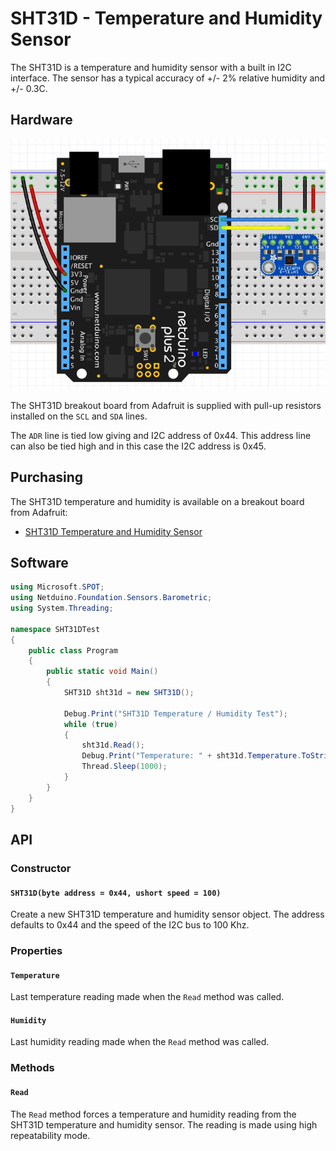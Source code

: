 # SHT31D - Temperature and Humidity Sensor

The SHT31D is a temperature and humidity sensor with a built in I2C interface.  The sensor has a typical accuracy of +/- 2% relative humidity and +/- 0.3C.

## Hardware

![Adafruit SHT31D on Breadboard](SHT31DOnBreadboard.png)

The SHT31D breakout board from Adafruit is supplied with pull-up resistors installed on the `SCL` and `SDA` lines.

The `ADR` line is tied low giving and I2C address of 0x44.  This address line can also be tied high and in this case the I2C address is 0x45.

## Purchasing

The SHT31D temperature and humidity is available on a breakout board from Adafruit:

* [SHT31D Temperature and Humidity Sensor](https://www.adafruit.com/product/2857)

## Software

```csharp
using Microsoft.SPOT;
using Netduino.Foundation.Sensors.Barometric;
using System.Threading;

namespace SHT31DTest
{
    public class Program
    {
        public static void Main()
        {
            SHT31D sht31d = new SHT31D();

            Debug.Print("SHT31D Temperature / Humidity Test");
            while (true)
            {
                sht31d.Read();
                Debug.Print("Temperature: " + sht31d.Temperature.ToString("f2") + ", Humidity: " + sht31d.Humidity.ToString("f2"));
                Thread.Sleep(1000);
            }
        }
    }
}
```

## API

### Constructor

#### `SHT31D(byte address = 0x44, ushort speed = 100)`

Create a new SHT31D temperature and humidity sensor object.  The address defaults to 0x44 and the speed of the I2C bus to 100 Khz.

### Properties

#### `Temperature`

Last temperature reading made when the `Read` method was called.

#### `Humidity`

Last humidity reading made when the `Read` method was called.

### Methods

#### `Read`

The `Read` method forces a temperature and humidity reading from the SHT31D temperature and humidity sensor.  The reading is made using high repeatability mode.